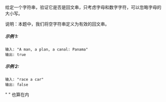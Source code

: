 给定一个字符串，验证它是否是回文串，只考虑字母和数字字符，可以忽略字母的大小写。

说明：本题中，我们将空字符串定义为有效的回文串。

##### **示例 1:**
```
输入: "A man, a plan, a canal: Panama"
输出: true
```
##### **示例 2:**
```
输入: "race a car"
输出: false
```
" " 也算在内